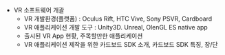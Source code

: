 * VR 소프트웨어 개괄
    * VR 개발환경(플랫폼) : Oculus Rift, HTC Vive, Sony PSVR, Cardboard
    * VR 애플리케이션 개발 도구 : Unity3D. Unreal, OlenGL ES native app
    * 출시된 VR App 현황, 주목할만한 애플리케이션
    * VR 애플리케이션 제작을 위한 카드보드 SDK 소개, 카드보드 SDK 특징, 장/단